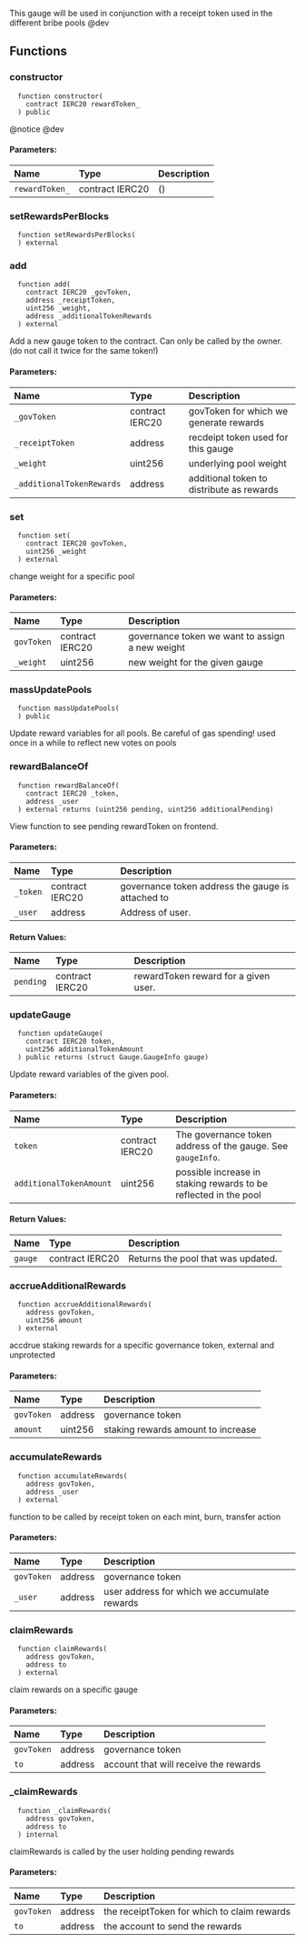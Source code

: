 This gauge will be used in conjunction with a receipt token used in the different bribe pools
@dev


## Functions
### constructor
```solidity
  function constructor(
    contract IERC20 rewardToken_
  ) public
```
@notice
@dev


#### Parameters:
| Name | Type | Description                                                          |
| :--- | :--- | :------------------------------------------------------------------- |
|`rewardToken_` | contract IERC20 | ()

### setRewardsPerBlocks
```solidity
  function setRewardsPerBlocks(
  ) external
```




### add
```solidity
  function add(
    contract IERC20 _govToken,
    address _receiptToken,
    uint256 _weight,
    address _additionalTokenRewards
  ) external
```
Add a new gauge token to the contract. Can only be called by the owner. (do not call it twice for the same token!)


#### Parameters:
| Name | Type | Description                                                          |
| :--- | :--- | :------------------------------------------------------------------- |
|`_govToken` | contract IERC20 | govToken for which we generate rewards
|`_receiptToken` | address | recdeipt token used for this gauge
|`_weight` | uint256 | underlying pool weight
|`_additionalTokenRewards` | address | additional token to distribute as rewards

### set
```solidity
  function set(
    contract IERC20 govToken,
    uint256 _weight
  ) external
```
change weight for a specific pool


#### Parameters:
| Name | Type | Description                                                          |
| :--- | :--- | :------------------------------------------------------------------- |
|`govToken` | contract IERC20 | governance token we want to assign a new weight
|`_weight` | uint256 | new weight for the given gauge

### massUpdatePools
```solidity
  function massUpdatePools(
  ) public
```
Update reward variables for all pools. Be careful of gas spending!
used once in a while to reflect new votes on pools



### rewardBalanceOf
```solidity
  function rewardBalanceOf(
    contract IERC20 _token,
    address _user
  ) external returns (uint256 pending, uint256 additionalPending)
```
View function to see pending rewardToken on frontend.


#### Parameters:
| Name | Type | Description                                                          |
| :--- | :--- | :------------------------------------------------------------------- |
|`_token` | contract IERC20 | governance token address the gauge is attached to
|`_user` | address | Address of user.

#### Return Values:
| Name                           | Type          | Description                                                                  |
| :----------------------------- | :------------ | :--------------------------------------------------------------------------- |
|`pending`| contract IERC20 | rewardToken reward for a given user.
### updateGauge
```solidity
  function updateGauge(
    contract IERC20 token,
    uint256 additionalTokenAmount
  ) public returns (struct Gauge.GaugeInfo gauge)
```
Update reward variables of the given pool.


#### Parameters:
| Name | Type | Description                                                          |
| :--- | :--- | :------------------------------------------------------------------- |
|`token` | contract IERC20 | The governance token address of the gauge. See `gaugeInfo`.
|`additionalTokenAmount` | uint256 | possible increase in staking rewards to be reflected in the pool

#### Return Values:
| Name                           | Type          | Description                                                                  |
| :----------------------------- | :------------ | :--------------------------------------------------------------------------- |
|`gauge`| contract IERC20 | Returns the pool that was updated.
### accrueAdditionalRewards
```solidity
  function accrueAdditionalRewards(
    address govToken,
    uint256 amount
  ) external
```
accdrue staking rewards for a specific governance token, external and unprotected


#### Parameters:
| Name | Type | Description                                                          |
| :--- | :--- | :------------------------------------------------------------------- |
|`govToken` | address | governance token
|`amount` | uint256 | staking rewards amount to increase

### accumulateRewards
```solidity
  function accumulateRewards(
    address govToken,
    address _user
  ) external
```
function to be called by receipt token on each mint, burn, transfer action


#### Parameters:
| Name | Type | Description                                                          |
| :--- | :--- | :------------------------------------------------------------------- |
|`govToken` | address | governance token
|`_user` | address | user address for which we accumulate rewards

### claimRewards
```solidity
  function claimRewards(
    address govToken,
    address to
  ) external
```
claim rewards on a specific gauge


#### Parameters:
| Name | Type | Description                                                          |
| :--- | :--- | :------------------------------------------------------------------- |
|`govToken` | address | governance token
|`to` | address | account that will receive the rewards

### _claimRewards
```solidity
  function _claimRewards(
    address govToken,
    address to
  ) internal
```
claimRewards is called by the user holding pending rewards


#### Parameters:
| Name | Type | Description                                                          |
| :--- | :--- | :------------------------------------------------------------------- |
|`govToken` | address | the receiptToken for which to claim rewards
|`to` | address | the account to send the rewards

